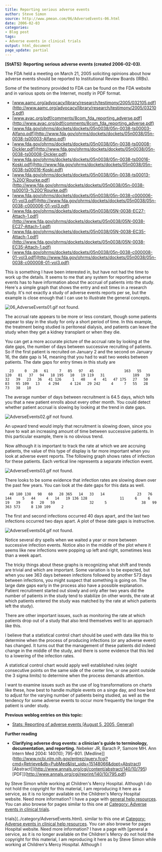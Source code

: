 ```yaml
---
title: Reporting serious adverse events
author: Steve Simon
source: http://www.pmean.com/06/AdverseEvents-06.html
date: 2006-02-03
categories:
- Blog post
tags:
- Adverse events in clinical trials
output: html_document
page_update: partial
---
```

**[StATS]: Reporting serious adverse events (created
2006-02-03)**.

The FDA held a meeting on March 21, 2005 soliciting opinions about how
adverse events should be reported to Institutional Review Boards (IRBs).

Some of the testimony provided to FDA can be found on the FDA website
and in various spots on the Internet, mostly in PDF format.

-   [www.aamc.org/advocacy/library/research/testimony/2005/032105.pdf](http://www.aamc.org/advocacy/library/research/testimony/2005/032105.pdf)
-   [www.avac.org/pdf/comments/8com_fda_reporting_adverse.pdf](http://www.avac.org/pdf/comments/8com_fda_reporting_adverse.pdf)
-   [www.fda.gov/ohrms/dockets/dockets/05n0038/05n-0038-ts00003-Alfano.pdf](http://www.fda.gov/ohrms/dockets/dockets/05n0038/05n-0038-ts00003-Alfano.pdf)
-   [www.fda.gov/ohrms/dockets/dockets/05n0038/05n-0038-ts00008-Dickler.pdf](http://www.fda.gov/ohrms/dockets/dockets/05n0038/05n-0038-ts00008-Dickler.pdf)
-   [www.fda.gov/ohrms/dockets/dockets/05n0038/05n-0038-ts00016-Koski.pdf](http://www.fda.gov/ohrms/dockets/dockets/05n0038/05n-0038-ts00016-Koski.pdf)
-   [www.fda.gov/ohrms/dockets/dockets/05n0038/05n-0038-ts00013-%20O'Rourke.pdf](http://www.fda.gov/ohrms/dockets/dockets/05n0038/05n-0038-ts00013-%20O'Rourke.pdf)
-   [www.fda.gov/ohrms/dockets/dockets/05n0038/05n-0038-c000006-01-vol3.pdf](http://www.fda.gov/ohrms/dockets/dockets/05n0038/05n-0038-c000006-01-vol3.pdf)
-   [www.fda.gov/ohrms/dockets/dockets/05n0038/05N-0038-EC27-Attach-1.pdf](http://www.fda.gov/ohrms/dockets/dockets/05n0038/05N-0038-EC27-Attach-1.pdf)
-   [www.fda.gov/ohrms/dockets/dockets/05n0038/05N-0038-EC35-Attach-1.pdf](http://www.fda.gov/ohrms/dockets/dockets/05n0038/05N-0038-EC35-Attach-1.pdf)
-   [www.fda.gov/ohrms/dockets/dockets/05n0038/05n-0038-c000008-01-vol3.pdf](http://www.fda.gov/ohrms/dockets/dockets/05n0038/05n-0038-c000008-01-vol3.pdf)

This is something I have been interested in, but have not had the time
to work up the details. It seems to me that any system for reporting
adverse events has to have information about the accrual of patients
into the study. Here's a simple graph that shows the entry and exit
times in a research study. It's not exactly a study of adverse events
reports per se, but the example is close enough that I can use to
illustrate the general concepts.

![06_AdverseEvents01.gif not found.](http://www.pmean.com/new-images/06/AdverseEvents-0601.png)

The accrual rate appears to be more or less constant, though some
patients appear to stay in the study for only a short period of time. In
this example, the treatment being studied is peritoneal dialysis, and
patients can leave the study when they get a kidney transplant or when
they die.

You can get a more accurate picture of the accrual rate by looking at
the date gaps, the number of days between successive recruiting of
patients. So if the first patient is recruited on January 2 and the
second on January 16, the date gap is 14, meaning that you had to wait
two weeks between patients. The date gaps for entry times in this study
are

`  23     0   28   61     7   85   97   45              163   55             120   81   37   94   18 195   10   19 119   31             189   39   32   39   23   36   41 126     1   48    4   41   47 175   27   50   83   95 109   13    4 294     4 124   29 242     4     7   55   28               73   38   10`

The average number of days between recruitment is 64.5 days, which tells
you that a new patient enrolls about every other month. You could detect
whether patient accrual is slowing by looking at the trend in date gaps.

![AdverseEvents02.gif not found.](http://www.pmean.com/new-images/06/AdverseEvents-0602.png)

An upward trend would imply that recruitment is slowing down, since you
have to wait an increasing amount of time between successive patients.
In this particular example, there is no obvious trend.

Now although it is important to track the rate at which we are accruing
patients, the value of this type of display is far more important when
you look at adverse event reports. The following graph shows rates of
infection for these patients. Each vertical line represents a separate
infection event.

![AdverseEvents03.gif not found.](http://www.pmean.com/new-images/06/AdverseEvents-0603.png)

There looks to be some evidence that infection rates are slowing down
over the past few years. You can look at the date gaps for this data as
well.

`  40 180 138   98   60   28 365   14   33   14               23   76 144     5   44     4   14   19 136 128               11     6     6   19   39     0   20   59                32     5                38   99 363 573     8 130 109     2`

The first and second infections occurred 40 days apart, and the last two
infections occurred two days apart. A plot of these date gaps is
instructive.

![AdverseEvents04.gif not found.](http://www.pmean.com/new-images/06/AdverseEvents-0604.png)

Notice several dry spells when we waited a year or more between
successive infection events. Notice also in the middle of the plot where
it seems like new infections were popping up left and right, sometimes
less than a week apart.

The tricky things about these graphs is recognizing what shift and
trends are trivial and which are important. Some variation is to be
expected, but when you see 363 days between infections followed by
another 573 days between infections, you might suspect that something is
going on. The large date gaps early in the process also have a possible
explanation. Patient recruitment started out slowly and only after two
years did the number of patients in the study tend to stabilize (in
other words, the rate at which patients entered the study was matched by
the rate at which patients left the study).

There are other important issues, such as monitoring the rate at which
patients drop out of a study that also lend themselves well to an
approach like this.

I believe that a statistical control chart should be used with data like
this to determine when the process of producing infections (or any
adverse event) has changed. It turns out that the management of these
patients did indeed change in the middle of the study, and there is some
evidence that this led to a lowering of the infection rates.

A statistical control chart would apply well established rules (eight
consecutive points on the same side of the center line, or one point
outside the 3 sigma limits) to determine when the process demands
attention.

I want to examine issues such as the use of log transformations on
charts like these, how best to handle multiple events on a singe day,
and how best to adjust for the varying number of patients being studied,
as well as the tendency for some adverse events to occur more frequently
the longer the patient is under study.

**Previous weblog entries on this topic:**

-   [Stats: Reporting of adverse events (August 5, 2005,
    General)](http://www.pmean.com/weblog2005/AdverseEvents.asp)

**Further reading**

-   **Clarifying adverse drug events: a clinician's guide to
    terminology, documentation, and reporting.** Nebeker JR, Barach P,
    Samore MH. Ann Intern Med 2004: 140(10); 795-801.
    [Medline]](http://www.ncbi.nlm.nih.gov/entrez/query.fcgi?cmd=Retrieve&db=PubMed&list_uids=15148066&dopt=Abstract)
    [Abstract]](http://www.annals.org/cgi/content/abstract/140/10/795)
    [PDF]](http://www.annals.org/cgi/reprint/140/10/795.pdf)

by Steve Simon while working at Children's Mercy Hospital. Although I
do not hold the copyright for this material, I am reproducing it here as
a service, as it is no longer available on the Children's Mercy
Hospital website. Need more information? I have a page with [general
help resources](../GeneralHelp.html). You can also browse for pages
similar to this one at [Category: Adverse events in clinical
trials](../category/AdverseEvents.html).
<!---More--->
trials](../category/AdverseEvents.html).
similar to this one at [Category: Adverse events in clinical
help resources](../GeneralHelp.html). You can also browse for pages
Hospital website. Need more information? I have a page with [general
a service, as it is no longer available on the Children's Mercy
do not hold the copyright for this material, I am reproducing it here as
by Steve Simon while working at Children's Mercy Hospital. Although I

<!---Do not use
**[StATS]: Reporting serious adverse events (created
by Steve Simon while working at Children's Mercy Hospital. Although I
do not hold the copyright for this material, I am reproducing it here as
a service, as it is no longer available on the Children's Mercy
Hospital website. Need more information? I have a page with [general
help resources](../GeneralHelp.html). You can also browse for pages
similar to this one at [Category: Adverse events in clinical
trials](../category/AdverseEvents.html).
page_update: partial
--->

